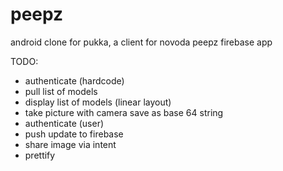 peepz
=====
android clone for pukka, a client for novoda peepz firebase app

TODO:

- authenticate (hardcode)
- pull list of models
- display list of models (linear layout)
- take picture with camera save as base 64 string
- authenticate (user)
- push update to firebase
- share image via intent
- prettify
